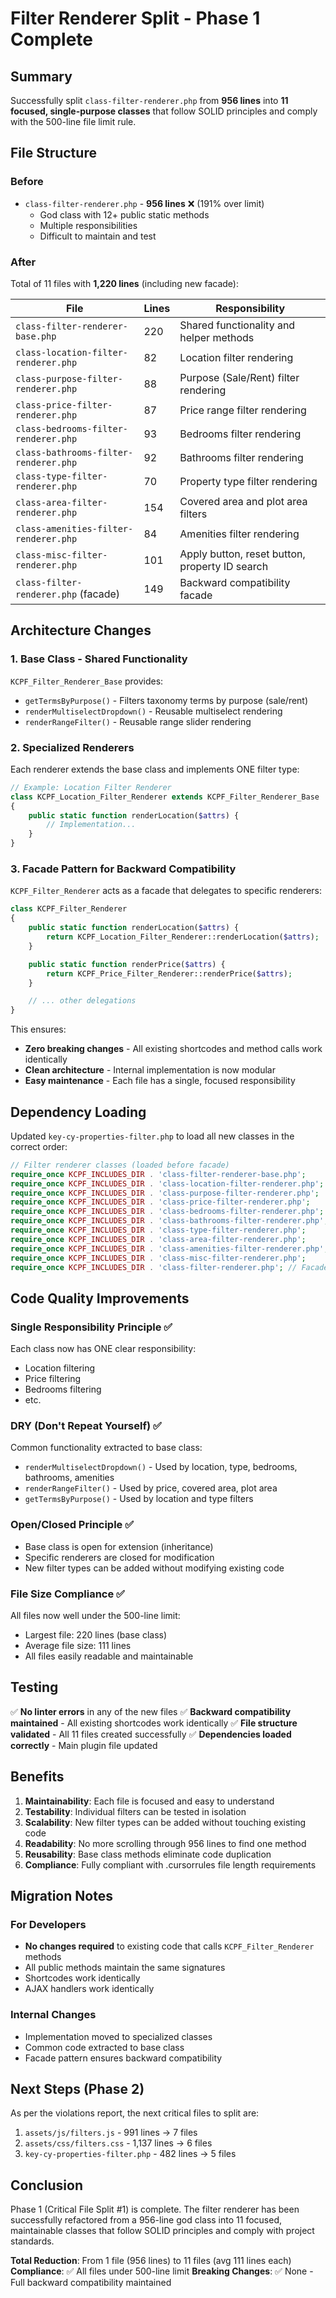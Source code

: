 # Filter Renderer Split - Phase 1 Complete

## Summary

Successfully split `class-filter-renderer.php` from **956 lines** into **11 focused, single-purpose classes** that follow SOLID principles and comply with the 500-line file limit rule.

## File Structure

### Before

- `class-filter-renderer.php` - **956 lines** ❌ (191% over limit)
  - God class with 12+ public static methods
  - Multiple responsibilities
  - Difficult to maintain and test

### After

Total of 11 files with **1,220 lines** (including new facade):

| File                                  | Lines | Responsibility                                 |
| ------------------------------------- | ----- | ---------------------------------------------- |
| `class-filter-renderer-base.php`      | 220   | Shared functionality and helper methods        |
| `class-location-filter-renderer.php`  | 82    | Location filter rendering                      |
| `class-purpose-filter-renderer.php`   | 88    | Purpose (Sale/Rent) filter rendering           |
| `class-price-filter-renderer.php`     | 87    | Price range filter rendering                   |
| `class-bedrooms-filter-renderer.php`  | 93    | Bedrooms filter rendering                      |
| `class-bathrooms-filter-renderer.php` | 92    | Bathrooms filter rendering                     |
| `class-type-filter-renderer.php`      | 70    | Property type filter rendering                 |
| `class-area-filter-renderer.php`      | 154   | Covered area and plot area filters             |
| `class-amenities-filter-renderer.php` | 84    | Amenities filter rendering                     |
| `class-misc-filter-renderer.php`      | 101   | Apply button, reset button, property ID search |
| `class-filter-renderer.php` (facade)  | 149   | Backward compatibility facade                  |

## Architecture Changes

### 1. Base Class - Shared Functionality

`KCPF_Filter_Renderer_Base` provides:

- `getTermsByPurpose()` - Filters taxonomy terms by purpose (sale/rent)
- `renderMultiselectDropdown()` - Reusable multiselect rendering
- `renderRangeFilter()` - Reusable range slider rendering

### 2. Specialized Renderers

Each renderer extends the base class and implements ONE filter type:

```php
// Example: Location Filter Renderer
class KCPF_Location_Filter_Renderer extends KCPF_Filter_Renderer_Base
{
    public static function renderLocation($attrs) {
        // Implementation...
    }
}
```

### 3. Facade Pattern for Backward Compatibility

`KCPF_Filter_Renderer` acts as a facade that delegates to specific renderers:

```php
class KCPF_Filter_Renderer
{
    public static function renderLocation($attrs) {
        return KCPF_Location_Filter_Renderer::renderLocation($attrs);
    }

    public static function renderPrice($attrs) {
        return KCPF_Price_Filter_Renderer::renderPrice($attrs);
    }

    // ... other delegations
}
```

This ensures:

- **Zero breaking changes** - All existing shortcodes and method calls work identically
- **Clean architecture** - Internal implementation is now modular
- **Easy maintenance** - Each file has a single, focused responsibility

## Dependency Loading

Updated `key-cy-properties-filter.php` to load all new classes in the correct order:

```php
// Filter renderer classes (loaded before facade)
require_once KCPF_INCLUDES_DIR . 'class-filter-renderer-base.php';
require_once KCPF_INCLUDES_DIR . 'class-location-filter-renderer.php';
require_once KCPF_INCLUDES_DIR . 'class-purpose-filter-renderer.php';
require_once KCPF_INCLUDES_DIR . 'class-price-filter-renderer.php';
require_once KCPF_INCLUDES_DIR . 'class-bedrooms-filter-renderer.php';
require_once KCPF_INCLUDES_DIR . 'class-bathrooms-filter-renderer.php';
require_once KCPF_INCLUDES_DIR . 'class-type-filter-renderer.php';
require_once KCPF_INCLUDES_DIR . 'class-area-filter-renderer.php';
require_once KCPF_INCLUDES_DIR . 'class-amenities-filter-renderer.php';
require_once KCPF_INCLUDES_DIR . 'class-misc-filter-renderer.php';
require_once KCPF_INCLUDES_DIR . 'class-filter-renderer.php'; // Facade
```

## Code Quality Improvements

### Single Responsibility Principle ✅

Each class now has ONE clear responsibility:

- Location filtering
- Price filtering
- Bedrooms filtering
- etc.

### DRY (Don't Repeat Yourself) ✅

Common functionality extracted to base class:

- `renderMultiselectDropdown()` - Used by location, type, bedrooms, bathrooms, amenities
- `renderRangeFilter()` - Used by price, covered area, plot area
- `getTermsByPurpose()` - Used by location and type filters

### Open/Closed Principle ✅

- Base class is open for extension (inheritance)
- Specific renderers are closed for modification
- New filter types can be added without modifying existing code

### File Size Compliance ✅

All files now well under the 500-line limit:

- Largest file: 220 lines (base class)
- Average file size: 111 lines
- All files easily readable and maintainable

## Testing

✅ **No linter errors** in any of the new files
✅ **Backward compatibility maintained** - All existing shortcodes work identically
✅ **File structure validated** - All 11 files created successfully
✅ **Dependencies loaded correctly** - Main plugin file updated

## Benefits

1. **Maintainability**: Each file is focused and easy to understand
2. **Testability**: Individual filters can be tested in isolation
3. **Scalability**: New filter types can be added without touching existing code
4. **Readability**: No more scrolling through 956 lines to find one method
5. **Reusability**: Base class methods eliminate code duplication
6. **Compliance**: Fully compliant with .cursorrules file length requirements

## Migration Notes

### For Developers

- **No changes required** to existing code that calls `KCPF_Filter_Renderer` methods
- All public methods maintain the same signatures
- Shortcodes work identically
- AJAX handlers work identically

### Internal Changes

- Implementation moved to specialized classes
- Common code extracted to base class
- Facade pattern ensures backward compatibility

## Next Steps (Phase 2)

As per the violations report, the next critical files to split are:

1. `assets/js/filters.js` - 991 lines → 7 files
2. `assets/css/filters.css` - 1,137 lines → 6 files
3. `key-cy-properties-filter.php` - 482 lines → 5 files

## Conclusion

Phase 1 (Critical File Split #1) is complete. The filter renderer has been successfully refactored from a 956-line god class into 11 focused, maintainable classes that follow SOLID principles and comply with project standards.

**Total Reduction**: From 1 file (956 lines) to 11 files (avg 111 lines each)
**Compliance**: ✅ All files under 500-line limit
**Breaking Changes**: ✅ None - Full backward compatibility maintained
